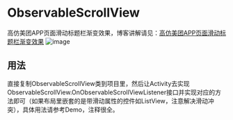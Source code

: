 # ObservableScrollView
高仿美团APP页面滑动标题栏渐变效果，博客讲解请见：[高仿美团APP页面滑动标题栏渐变效果](http://www.jianshu.com/p/ec0d4a73c970)
 ![image](https://github.com/Lichenwei-Dev/ObservableScrollView/screenshots/vim-screenshot.jpg)
## 用法
直接复制ObservableScrollView类到项目里，然后让Activity去实现ObservableScrollView.OnObservableScrollViewListener接口并实现对应的方法即可（如果布局里嵌套的是带滑动属性的控件如ListView，注意解决滑动冲突），具体用法请参考Demo，注释很全。